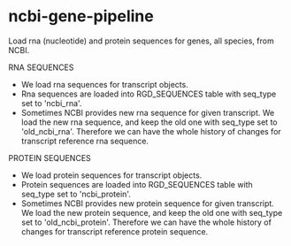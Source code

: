 # ncbi-gene-pipeline
Load rna (nucleotide) and protein sequences for genes, all species, from NCBI.

RNA SEQUENCES

- We load rna sequences for transcript objects.
- Rna sequences are loaded into RGD_SEQUENCES table with seq_type set to 'ncbi_rna'.
- Sometimes NCBI provides new rna sequence for given transcript.
We load the new rna sequence, and keep the old one with seq_type set to 'old_ncbi_rna'.
Therefore we can have the whole history of changes for transcript reference rna sequence.

PROTEIN SEQUENCES

- We load protein sequences for transcript objects.
- Protein sequences are loaded into RGD_SEQUENCES table with seq_type set to 'ncbi_protein'.
- Sometimes NCBI provides new protein sequence for given transcript.
We load the new protein sequence, and keep the old one with seq_type set to 'old_ncbi_protein'.
Therefore we can have the whole history of changes for transcript reference protein sequence.
